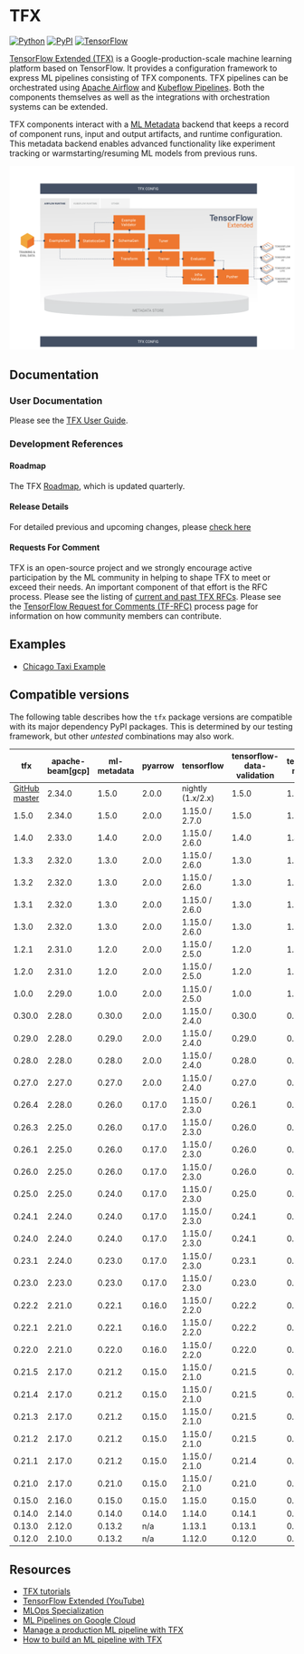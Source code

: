 <!-- See: www.tensorflow.org/tfx/ -->

# TFX

[![Python](https://img.shields.io/pypi/pyversions/tfx.svg?style=plastic)](https://github.com/tensorflow/tfx)
[![PyPI](https://badge.fury.io/py/tfx.svg)](https://badge.fury.io/py/tfx)
[![TensorFlow](https://img.shields.io/badge/TensorFow-page-orange)](https://www.tensorflow.org/tfx)

[TensorFlow Extended (TFX)](https://tensorflow.org/tfx) is a
Google-production-scale machine learning platform based on TensorFlow. It
provides a configuration framework to express ML pipelines consisting of TFX
components. TFX pipelines can be orchestrated using
[Apache Airflow](https://airflow.apache.org/) and
[Kubeflow Pipelines](https://www.kubeflow.org/). Both the components themselves
as well as the integrations with orchestration systems can be extended.

TFX components interact with a
[ML Metadata](https://github.com/google/ml-metadata) backend that keeps a record
of component runs, input and output artifacts, and runtime configuration. This
metadata backend enables advanced functionality like experiment tracking or
warmstarting/resuming ML models from previous runs.

![TFX Components](https://raw.githubusercontent.com/tensorflow/tfx/master/docs/guide/images/prog_fin.png)

## Documentation

### User Documentation

Please see the
[TFX User Guide](https://github.com/tensorflow/tfx/blob/master/docs/guide/index.md).

### Development References

#### Roadmap

The TFX [Roadmap](https://github.com/tensorflow/tfx/blob/master/ROADMAP.md),
which is updated quarterly.

#### Release Details

For detailed previous and upcoming changes, please
[check here](https://github.com/tensorflow/tfx/blob/master/RELEASE.md)

#### Requests For Comment

TFX is an open-source project and we strongly encourage active participation
by the ML community in helping to shape TFX to meet or exceed their needs. An
important component of that effort is the RFC process.  Please see the listing
of [current and past TFX RFCs](RFCs.md). Please see the
[TensorFlow Request for Comments (TF-RFC)](https://github.com/tensorflow/community/blob/master/governance/TF-RFCs.md)
process page for information on how community members can contribute.

## Examples

*   [Chicago Taxi Example](https://github.com/tensorflow/tfx/tree/master/tfx/examples/chicago_taxi_pipeline)

## Compatible versions

The following table describes how the `tfx` package versions are compatible with
its major dependency PyPI packages. This is determined by our testing framework,
but other *untested* combinations may also work.

tfx                                                                       | apache-beam[gcp] | ml-metadata | pyarrow | tensorflow        | tensorflow-data-validation | tensorflow-metadata | tensorflow-model-analysis | tensorflow-serving-api | tensorflow-transform | tfx-bsl
------------------------------------------------------------------------- | ---------------- | ----------- | ------- | ----------------- | -------------------------- | ------------------- | ------------------------- | ---------------------- | -------------------- | -------
[GitHub master](https://github.com/tensorflow/tfx/blob/master/RELEASE.md) | 2.34.0           | 1.5.0       | 2.0.0   | nightly (1.x/2.x) | 1.5.0                      | 1.5.0               | 0.36.0                    | 2.7.0                  | 1.5.0                | 1.5.0
1.5.0                                                                     | 2.34.0           | 1.5.0       | 2.0.0   | 1.15.0 / 2.7.0    | 1.5.0                      | 1.5.0               | 0.36.0                    | 2.7.0                  | 1.5.0                | 1.5.0
1.4.0                                                                     | 2.33.0           | 1.4.0       | 2.0.0   | 1.15.0 / 2.6.0    | 1.4.0                      | 1.4.0               | 0.35.0                    | 2.6.0                  | 1.4.0                | 1.4.0
1.3.3                                                                     | 2.32.0           | 1.3.0       | 2.0.0   | 1.15.0 / 2.6.0    | 1.3.0                      | 1.2.0               | 0.34.1                    | 2.6.0                  | 1.3.0                | 1.3.0
1.3.2                                                                     | 2.32.0           | 1.3.0       | 2.0.0   | 1.15.0 / 2.6.0    | 1.3.0                      | 1.2.0               | 0.34.1                    | 2.6.0                  | 1.3.0                | 1.3.0
1.3.1                                                                     | 2.32.0           | 1.3.0       | 2.0.0   | 1.15.0 / 2.6.0    | 1.3.0                      | 1.2.0               | 0.34.1                    | 2.6.0                  | 1.3.0                | 1.3.0
1.3.0                                                                     | 2.32.0           | 1.3.0       | 2.0.0   | 1.15.0 / 2.6.0    | 1.3.0                      | 1.2.0               | 0.34.1                    | 2.6.0                  | 1.3.0                | 1.3.0
1.2.1                                                                     | 2.31.0           | 1.2.0       | 2.0.0   | 1.15.0 / 2.5.0    | 1.2.0                      | 1.2.0               | 0.33.0                    | 2.5.1                  | 1.2.0                | 1.2.0
1.2.0                                                                     | 2.31.0           | 1.2.0       | 2.0.0   | 1.15.0 / 2.5.0    | 1.2.0                      | 1.2.0               | 0.33.0                    | 2.5.1                  | 1.2.0                | 1.2.0
1.0.0                                                                     | 2.29.0           | 1.0.0       | 2.0.0   | 1.15.0 / 2.5.0    | 1.0.0                      | 1.0.0               | 0.31.0                    | 2.5.1                  | 1.0.0                | 1.0.0
0.30.0                                                                    | 2.28.0           | 0.30.0      | 2.0.0   | 1.15.0 / 2.4.0    | 0.30.0                     | 0.30.0              | 0.30.0                    | 2.4.0                  | 0.30.0               | 0.30.0
0.29.0                                                                    | 2.28.0           | 0.29.0      | 2.0.0   | 1.15.0 / 2.4.0    | 0.29.0                     | 0.29.0              | 0.29.0                    | 2.4.0                  | 0.29.0               | 0.29.0
0.28.0                                                                    | 2.28.0           | 0.28.0      | 2.0.0   | 1.15.0 / 2.4.0    | 0.28.0                     | 0.28.0              | 0.28.0                    | 2.4.0                  | 0.28.0               | 0.28.1
0.27.0                                                                    | 2.27.0           | 0.27.0      | 2.0.0   | 1.15.0 / 2.4.0    | 0.27.0                     | 0.27.0              | 0.27.0                    | 2.4.0                  | 0.27.0               | 0.27.0
0.26.4                                                                    | 2.28.0           | 0.26.0      | 0.17.0  | 1.15.0 / 2.3.0    | 0.26.1                     | 0.26.0              | 0.26.0                    | 2.3.0                  | 0.26.0               | 0.26.0
0.26.3                                                                    | 2.25.0           | 0.26.0      | 0.17.0  | 1.15.0 / 2.3.0    | 0.26.0                     | 0.26.0              | 0.26.0                    | 2.3.0                  | 0.26.0               | 0.26.0
0.26.1                                                                    | 2.25.0           | 0.26.0      | 0.17.0  | 1.15.0 / 2.3.0    | 0.26.0                     | 0.26.0              | 0.26.0                    | 2.3.0                  | 0.26.0               | 0.26.0
0.26.0                                                                    | 2.25.0           | 0.26.0      | 0.17.0  | 1.15.0 / 2.3.0    | 0.26.0                     | 0.26.0              | 0.26.0                    | 2.3.0                  | 0.26.0               | 0.26.0
0.25.0                                                                    | 2.25.0           | 0.24.0      | 0.17.0  | 1.15.0 / 2.3.0    | 0.25.0                     | 0.25.0              | 0.25.0                    | 2.3.0                  | 0.25.0               | 0.25.0
0.24.1                                                                    | 2.24.0           | 0.24.0      | 0.17.0  | 1.15.0 / 2.3.0    | 0.24.1                     | 0.24.0              | 0.24.3                    | 2.3.0                  | 0.24.1               | 0.24.1
0.24.0                                                                    | 2.24.0           | 0.24.0      | 0.17.0  | 1.15.0 / 2.3.0    | 0.24.1                     | 0.24.0              | 0.24.3                    | 2.3.0                  | 0.24.1               | 0.24.1
0.23.1                                                                    | 2.24.0           | 0.23.0      | 0.17.0  | 1.15.0 / 2.3.0    | 0.23.1                     | 0.23.0              | 0.23.0                    | 2.3.0                  | 0.23.0               | 0.23.0
0.23.0                                                                    | 2.23.0           | 0.23.0      | 0.17.0  | 1.15.0 / 2.3.0    | 0.23.0                     | 0.23.0              | 0.23.0                    | 2.3.0                  | 0.23.0               | 0.23.0
0.22.2                                                                    | 2.21.0           | 0.22.1      | 0.16.0  | 1.15.0 / 2.2.0    | 0.22.2                     | 0.22.2              | 0.22.2                    | 2.2.0                  | 0.22.0               | 0.22.1
0.22.1                                                                    | 2.21.0           | 0.22.1      | 0.16.0  | 1.15.0 / 2.2.0    | 0.22.2                     | 0.22.2              | 0.22.2                    | 2.2.0                  | 0.22.0               | 0.22.1
0.22.0                                                                    | 2.21.0           | 0.22.0      | 0.16.0  | 1.15.0 / 2.2.0    | 0.22.0                     | 0.22.0              | 0.22.1                    | 2.2.0                  | 0.22.0               | 0.22.0
0.21.5                                                                    | 2.17.0           | 0.21.2      | 0.15.0  | 1.15.0 / 2.1.0    | 0.21.5                     | 0.21.1              | 0.21.5                    | 2.1.0                  | 0.21.2               | 0.21.4
0.21.4                                                                    | 2.17.0           | 0.21.2      | 0.15.0  | 1.15.0 / 2.1.0    | 0.21.5                     | 0.21.1              | 0.21.5                    | 2.1.0                  | 0.21.2               | 0.21.4
0.21.3                                                                    | 2.17.0           | 0.21.2      | 0.15.0  | 1.15.0 / 2.1.0    | 0.21.5                     | 0.21.1              | 0.21.5                    | 2.1.0                  | 0.21.2               | 0.21.4
0.21.2                                                                    | 2.17.0           | 0.21.2      | 0.15.0  | 1.15.0 / 2.1.0    | 0.21.5                     | 0.21.1              | 0.21.5                    | 2.1.0                  | 0.21.2               | 0.21.4
0.21.1                                                                    | 2.17.0           | 0.21.2      | 0.15.0  | 1.15.0 / 2.1.0    | 0.21.4                     | 0.21.1              | 0.21.4                    | 2.1.0                  | 0.21.2               | 0.21.3
0.21.0                                                                    | 2.17.0           | 0.21.0      | 0.15.0  | 1.15.0 / 2.1.0    | 0.21.0                     | 0.21.0              | 0.21.1                    | 2.1.0                  | 0.21.0               | 0.21.0
0.15.0                                                                    | 2.16.0           | 0.15.0      | 0.15.0  | 1.15.0            | 0.15.0                     | 0.15.0              | 0.15.2                    | 1.15.0                 | 0.15.0               | 0.15.1
0.14.0                                                                    | 2.14.0           | 0.14.0      | 0.14.0  | 1.14.0            | 0.14.1                     | 0.14.0              | 0.14.0                    | 1.14.0                 | 0.14.0               | n/a
0.13.0                                                                    | 2.12.0           | 0.13.2      | n/a     | 1.13.1            | 0.13.1                     | 0.13.0              | 0.13.2                    | 1.13.0                 | 0.13.0               | n/a
0.12.0                                                                    | 2.10.0           | 0.13.2      | n/a     | 1.12.0            | 0.12.0                     | 0.12.1              | 0.12.1                    | 1.12.0                 | 0.12.0               | n/a

## Resources

*   [TFX tutorials ](https://www.tensorflow.org/tfx/tutorials)
*   [TensorFlow Extended (YouTube)](https://www.youtube.com/playlist?list=PLQY2H8rRoyvxR15n04JiW0ezF5HQRs_8F)
*   [ MLOps Specialization ](https://www.coursera.org/specializations/machine-learning-engineering-for-production-mlops)
*   [ML Pipelines on Google Cloud](https://www.coursera.org/learn/ml-pipelines-google-cloud?specialization=preparing-for-google-cloud-machine-learning-engineer-professional-certificate)
*   [Manage a production ML pipeline with TFX](https://www.youtube.com/watch?v=QQ13-Tkrbls)
*   [How to build an ML pipeline with TFX](https://www.youtube.com/watch?v=17l3VR2MIeg)
